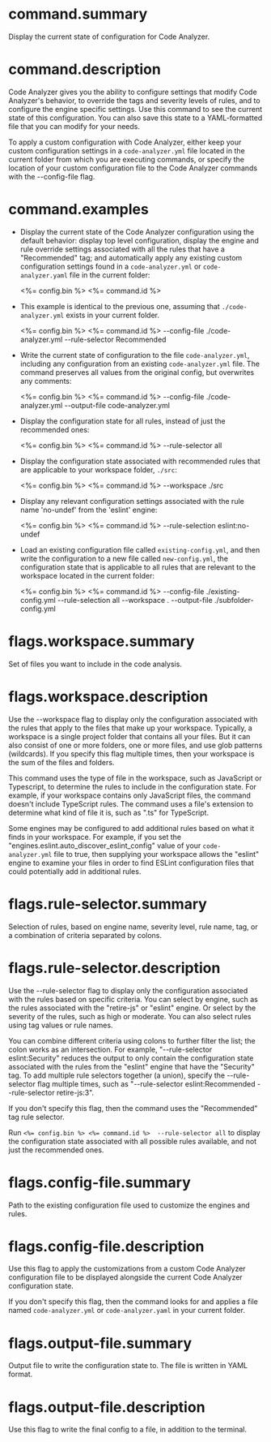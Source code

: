 # command.summary

Display the current state of configuration for Code Analyzer.

# command.description

Code Analyzer gives you the ability to configure settings that modify Code Analyzer's behavior, to override the tags and severity levels of rules, and to configure the engine specific settings.  Use this command to see the current state of this configuration. You can also save this state to a YAML-formatted file that you can modify for your needs.

To apply a custom configuration with Code Analyzer, either keep your custom configuration settings in a `code-analyzer.yml` file located in the current folder from which you are executing commands, or specify the location of your custom configuration file to the Code Analyzer commands with the --config-file flag.

# command.examples

- Display the current state of the Code Analyzer configuration using the default behavior: display top level configuration, display the engine and rule override settings associated with all the rules that have a "Recommended" tag; and automatically apply any existing custom configuration settings found in a `code-analyzer.yml` or `code-analyzer.yaml` file in the current folder: 

  <%= config.bin %> <%= command.id %>

- This example is identical to the previous one, assuming that `./code-analyzer.yml` exists in your current folder.

  <%= config.bin %> <%= command.id %> --config-file ./code-analyzer.yml --rule-selector Recommended

- Write the current state of configuration to the file `code-analyzer.yml`, including any configuration from an existing `code-analyzer.yml` file. The command preserves all values from the original config, but overwrites any comments:

  <%= config.bin %> <%= command.id %> --config-file ./code-analyzer.yml --output-file code-analyzer.yml

- Display the configuration state for all rules, instead of just the recommended ones:

  <%= config.bin %> <%= command.id %> --rule-selector all

- Display the configuration state associated with recommended rules that are applicable to your workspace folder, `./src`:

  <%= config.bin %> <%= command.id %> --workspace ./src

- Display any relevant configuration settings associated with the rule name 'no-undef' from the 'eslint' engine:

  <%= config.bin %> <%= command.id %> --rule-selection eslint:no-undef

- Load an existing configuration file called `existing-config.yml`, and then write the configuration to a new file called `new-config.yml`, the configuration state that is applicable to all rules that are relevant to the workspace located in the current folder:

  <%= config.bin %> <%= command.id %> --config-file ./existing-config.yml --rule-selection all --workspace . --output-file ./subfolder-config.yml

# flags.workspace.summary

Set of files you want to include in the code analysis.

# flags.workspace.description

Use the --workspace flag to display only the configuration associated with the rules that apply to the files that make up your workspace. Typically, a workspace is a single project folder that contains all your files. But it can also consist of one or more folders, one or more files, and use glob patterns (wildcards). If you specify this flag multiple times, then your workspace is the sum of the files and folders.

This command uses the type of file in the workspace, such as JavaScript or Typescript, to determine the rules to include in the configuration state. For example, if your workspace contains only JavaScript files, the command doesn't include TypeScript rules. The command uses a file's extension to determine what kind of file it is, such as ".ts" for TypeScript.

Some engines may be configured to add additional rules based on what it finds in your workspace.  For example, if you set the "engines.eslint.auto_discover_eslint_config" value of your `code-analyzer.yml` file to true, then supplying your workspace allows the "eslint" engine to examine your files in order to find ESLint configuration files that could potentially add in additional rules.

# flags.rule-selector.summary

Selection of rules, based on engine name, severity level, rule name, tag, or a combination of criteria separated by colons.

# flags.rule-selector.description

Use the --rule-selector flag to display only the configuration associated with the rules based on specific criteria. You can select by engine, such as the rules associated with the "retire-js" or "eslint" engine. Or select by the severity of the rules, such as high or moderate. You can also select rules using tag values or rule names.

You can combine different criteria using colons to further filter the list; the colon works as an intersection.  For example, "--rule-selector eslint:Security" reduces the output to only contain the configuration state associated with the rules from the "eslint" engine that have the "Security" tag. To add multiple rule selectors together (a union), specify the --rule-selector flag multiple times, such as "--rule-selector eslint:Recommended --rule-selector retire-js:3".

If you don't specify this flag, then the command uses the "Recommended" tag rule selector.

Run `<%= config.bin %> <%= command.id %>  --rule-selector all` to display the configuration state associated with all possible rules available, and not just the recommended ones.

# flags.config-file.summary

Path to the existing configuration file used to customize the engines and rules.

# flags.config-file.description

Use this flag to apply the customizations from a custom Code Analyzer configuration file to be displayed alongside the current Code Analyzer configuration state.

If you don't specify this flag, then the command looks for and applies a file named `code-analyzer.yml` or `code-analyzer.yaml` in your current folder.

# flags.output-file.summary

Output file to write the configuration state to. The file is written in YAML format.

# flags.output-file.description

Use this flag to write the final config to a file, in addition to the terminal.
